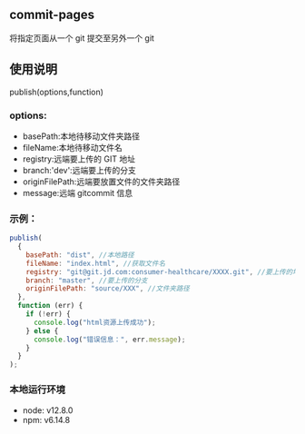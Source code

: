 ## commit-pages

将指定页面从一个 git 提交至另外一个 git

## 使用说明

publish(options,function)

### options:

- basePath:本地待移动文件夹路径
- fileName:本地待移动文件名
- registry:远端要上传的 GIT 地址
- branch:'dev':远端要上传的分支
- originFilePath:远端要放置文件的文件夹路径
- message:远端 gitcommit 信息

### 示例：

```js
publish(
  {
    basePath: "dist", //本地路径
    fileName: "index.html", //获取文件名
    registry: "git@git.jd.com:consumer-healthcare/XXXX.git", //要上传的地址
    branch: "master", //要上传的分支
    originFilePath: "source/XXX", //文件夹路径
  },
  function (err) {
    if (!err) {
      console.log("html资源上传成功");
    } else {
      console.log("错误信息：", err.message);
    }
  }
);
```

### 本地运行环境

- node: v12.8.0
- npm: v6.14.8
